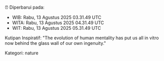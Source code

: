 ⏰ Diperbarui pada:
- WIB: Rabu, 13 Agustus 2025 03.31.49 UTC
- WITA: Rabu, 13 Agustus 2025 04.31.49 UTC
- WIT: Rabu, 13 Agustus 2025 05.31.49 UTC

Kutipan Inspiratif:
"The evolution of human mentality has put us all in vitro now behind the glass wall of our own ingenuity."


Kategori: nature

